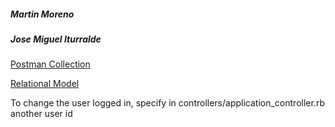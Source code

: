##### Martin Moreno
##### Jose Miguel Iturralde

[Postman Collection](https://www.getpostman.com/collections/13a0517fc64e00e3397d)

[Relational Model](https://www.lucidchart.com/publicSegments/view/436bfc59-eb5b-432b-877b-fff0ded0125b/image.png)

To change the user logged in, specify in controllers/application_controller.rb another user id